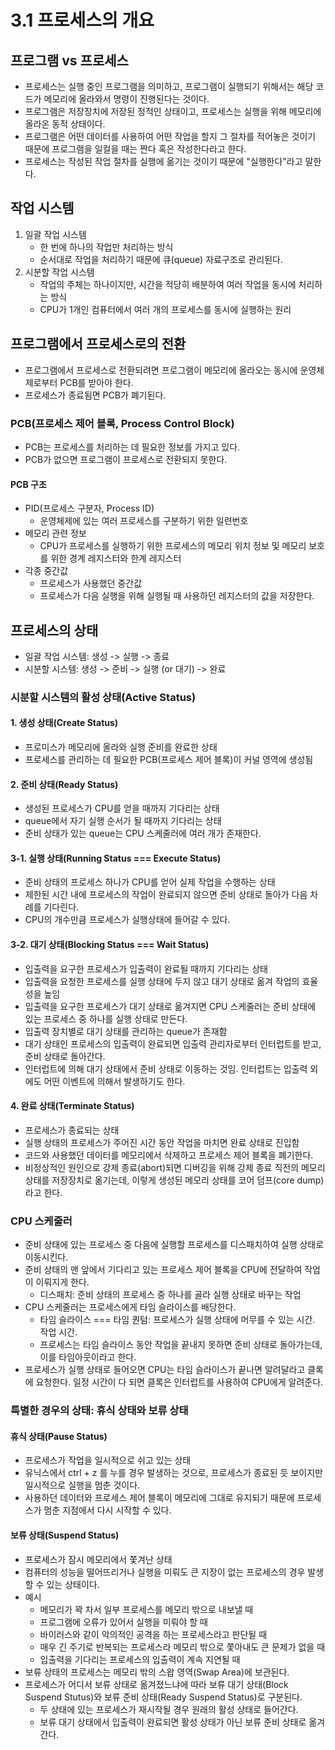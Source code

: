 # 3.1 프로세스의 개요

## 프로그램 vs 프로세스

- 프로세스는 실행 중인 프로그램을 의미하고, 프로그램이 실행되기 위해서는 해당 코드가 메모리에 올라와서 명령이 진행된다는 것이다.
- 프로그램은 저장장치에 저장된 정적인 상태이고, 프로세스는 실행을 위해 메모리에 올라온 동적 상태이다.
- 프로그램은 어떤 데이터를 사용하여 어떤 작업을 할지 그 절차를 적어놓은 것이기 때문에 프로그램을 일컬을 때는 짠다 혹은 작성한다라고 한다.
- 프로세스는 작성된 작업 절차를 실행에 옮기는 것이기 때문에 "실행한다"라고 말한다.

## 작업 시스템

1. 일괄 작업 시스템
   - 한 번에 하나의 작업만 처리하는 방식
   - 순서대로 작업을 처리하기 때문에 큐(queue) 자료구조로 관리된다.
2. 시분할 작업 시스템
   - 작업의 주체는 하나이지만, 시간을 적당히 배분하여 여러 작업을 동시에 처리하는 방식
   - CPU가 1개인 컴퓨터에서 여러 개의 프로세스를 동시에 실행하는 원리

## 프로그램에서 프로세스로의 전환

- 프로그램에서 프로세스로 전환되려면 프로그램이 메모리에 올라오는 동시에 운영체제로부터 PCB를 받아야 한다.
- 프로세스가 종료됨면 PCB가 폐기된다.

### PCB(프로세스 제어 블록, Process Control Block)

- PCB는 프로세스를 처리하는 데 필요한 정보를 가지고 있다.
- PCB가 없으면 프로그램이 프로세스로 전환되지 못한다.

#### PCB 구조

- PID(프로세스 구분자, Process ID)
  - 운영체제에 있는 여러 프로세스를 구분하기 위한 일련번호
- 메모리 관련 정보
  - CPU가 프로세스를 실행하기 위한 프로세스의 메모리 위치 정보 및 메모리 보호를 위한 경계 레지스터와 한계 레지스터
- 각종 중간값
  - 프로세스가 사용했던 중간값
  - 프로세스가 다음 실행을 위해 실행될 때 사용하던 레지스터의 값을 저장한다.

## 프로세스의 상태

- 일괄 작업 시스템: 생성 -> 실행 -> 종료
- 시분할 시스템: 생성 -> 준비 -> 실행 (or 대기) -> 완료

### 시분할 시스템의 활성 상태(Active Status)

#### 1. 생성 상태(Create Status)

- 프로미스가 메모리에 올라와 실행 준비를 완료한 상태
- 프로세스를 관리하는 데 필요한 PCB(프로세스 제어 블록)이 커널 영역에 생성됨

#### 2. 준비 상태(Ready Status)

- 생성된 프로세스가 CPU를 얻을 때까지 기다리는 상태
- queue에서 자기 실행 순서가 될 때까지 기다리는 상태
- 준비 상태가 있는 queue는 CPU 스케줄러에 여러 개가 존재한다.

#### 3-1. 실행 상태(Running Status === Execute Status)

- 준비 상태의 프로세스 하나가 CPU를 얻어 실제 작업을 수행하는 상태
- 제한된 시간 내에 프로세스의 작업이 완료되지 않으면 준비 상태로 돌아가 다음 차례를 기다린다.
- CPU의 개수만큼 프로세스가 실행상태에 들어갈 수 있다.

#### 3-2. 대기 상태(Blocking Status === Wait Status)

- 입출력을 요구한 프로세스가 입출력이 완료될 때까지 기다리는 상태
- 입출력을 요청한 프로세스를 실행 상태에 두지 않고 대기 상태로 옮겨 작업의 효율성을 높임
- 입출력을 요구한 프로세스가 대기 상태로 옮겨지면 CPU 스케줄러는 준비 상태에 있는 프로세스 중 하나를 실행 상태로 만든다.
- 입출력 장치별로 대기 상태를 관리하는 queue가 존재함
- 대기 상태인 프로세스의 입출력이 완료되면 입출력 관리자로부터 인터럽트를 받고, 준비 상태로 돌아간다.
- 인터럽트에 의해 대기 상태에서 준비 상태로 이동하는 것임. 인터럽트는 입출력 외에도 어떤 이벤트에 의해서 발생하기도 한다.

#### 4. 완료 상태(Terminate Status)

- 프로세스가 종료되는 상태
- 실행 상태의 프로세스가 주어진 시간 동안 작업을 마치면 완료 상태로 진입함
- 코드와 사용했던 데이터를 메모리에서 삭제하고 프로세스 제어 블록을 폐기한다.
- 비정상적인 원인으로 강제 종료(abort)되면 디버깅을 위해 강제 종료 직전의 메모리 상태를 저장장치로 옮기는데, 이렇게 생성된 메모리 상태를 코어 덤프(core dump)라고 한다.

### CPU 스케줄러

- 준비 상태에 있는 프로세스 중 다음에 실행할 프로세스를 디스패치하여 실행 상태로 이동시킨다.
- 준비 상태의 맨 앞에서 기다리고 있는 프로세스 제어 블록을 CPU에 전달하여 작업이 이뤄지게 한다.
  - 디스패치: 준비 상태의 프로세스 중 하나를 골라 실행 상태로 바꾸는 작업
- CPU 스케줄러는 프로세스에게 타임 슬라이스를 배당한다.
  - 타임 슬라이스 === 타임 퀀텀: 프로세스가 실행 상태에 머무를 수 있는 시간. 작업 시간.
  - 프로세스는 타임 슬라이스 동안 작업을 끝내지 못하면 준비 상태로 돌아가는데, 이를 타임아웃이라고 한다.
- 프로세스가 실행 상태로 들어오면 CPU는 타임 슬라이스가 끝나면 알려달라고 클록에 요청한다. 일정 시간이 다 되면 클록은 인터럽트를 사용하여 CPU에게 알려준다.

### 특별한 경우의 상태: 휴식 상태와 보류 상태

#### 휴식 상태(Pause Status)

- 프로세스가 작업을 일시적으로 쉬고 있는 상태
- 유닉스에서 ctrl + z 를 누를 경우 발생하는 것으로, 프로세스가 종료된 듯 보이지만 일시적으로 실행을 멈춘 것이다.
- 사용하던 데이터와 프로세스 제어 블록이 메모리에 그대로 유지되기 때문에 프로세스가 멈춘 지점에서 다시 시작할 수 있다.

#### 보류 상태(Suspend Status)

- 프로세스가 잠시 메모리에서 쫓겨난 상태
- 컴퓨터의 성능을 떨어뜨리거나 실행을 미뤄도 큰 지장이 없는 프로세스의 경우 발생할 수 있는 상태이다.
- 예시
  - 메모리가 꽉 차서 일부 프로세스를 메모리 밖으로 내보낼 때
  - 프로그램에 오류가 있어서 실행을 미뤄야 할 때
  - 바이러스와 같이 악의적인 공격을 하는 프로세스라고 판단될 때
  - 매우 긴 주기로 반복되는 프로세스라 메모리 밖으로 쫓아내도 큰 문제가 없을 때
  - 입출력을 기다리는 프로세스의 입출력이 계속 지연될 때
- 보류 상태의 프로세스는 메모리 밖의 스왑 영역(Swap Area)에 보관된다.
- 프로세스가 어디서 보류 상태로 옮겨졌느냐에 따라 보류 대기 상태(Block Suspend Stutus)와 보류 준비 상태(Ready Suspend Status)로 구분된다.
  - 두 상태에 있는 프로세스가 재시작될 경우 원래의 활성 상태로 들어간다.
  - 보류 대기 상태에서 입출력이 완료되면 활성 상태가 아닌 보류 준비 상태로 옮겨간다.
